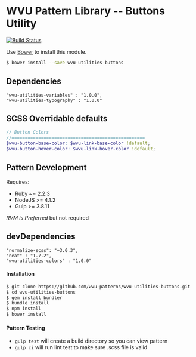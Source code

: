 # WVU Pattern Library -- Buttons Utility

[![Build Status](https://travis-ci.org/wvu-patterns/wvu-utilities-buttons.svg?branch=master)](https://travis-ci.org/wvu-patterns/wvu-utilities-buttons)

Use [Bower](http://bower.io/) to install this module.

```bash
$ bower install --save wvu-utilities-buttons
```

## Dependencies

```
"wvu-utilities-variables" : "1.0.0",
"wvu-utilities-typography" : "1.0.0"
```

## SCSS Overridable defaults

```scss
// Button Colors
//==================================================
$wvu-button-base-color: $wvu-link-base-color !default;
$wvu-button-hover-color: $wvu-link-hover-color !default;
```

## Pattern Development

Requires:

* Ruby ~= 2.2.3
* NodeJS >= 4.1.2
* Gulp >= 3.8.11

*RVM is Preferred* but not required

## devDependencies

```
"normalize-scss": "~3.0.3",
"neat" : "1.7.2",
"wvu-utilities-colors" : "1.0.0"
```

#### Installation

```bash
$ git clone https://github.com/wvu-patterns/wvu-utilities-buttons.git
$ cd wvu-utilities-buttons
$ gem install bundler
$ bundle install
$ npm install
$ bower install
```

#### Pattern Testing

* `gulp test` will create a build directory so you can view pattern
* `gulp ci` will run lint test to make sure .scss file is valid
